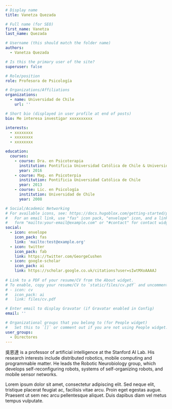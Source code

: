 ```yaml
---
# Display name
title: Vanetza Quezada

# Full name (for SEO)
first_name: Vanetza
last_name: Quezada

# Username (this should match the folder name)
authors:
  - Vanetza Quezada

# Is this the primary user of the site?
superuser: false

# Role/position
role: Profesora de Psicología

# Organizations/Affiliations
organizations:
  - name: Universidad de Chile
    url: ''

# Short bio (displayed in user profile at end of posts)
bio: Me interesa investigar xxxxxxxxxx

interests:
  - xxxxxxxx
  - xxxxxxxx
  - xxxxxxxx

education:
  courses:
    - course: Dra. en Psicoterapia
      institution: Pontificia Universidad Católica de Chile & Universidad de Chile
      year: 2016
    - course: Mag. en Psicoterpia
      institution: Pontificia Universidad Católica de Chile
      year: 2013
    - course: Lic. en Psicología
      institution: Universidad de Chile
      year: 2008

# Social/Academic Networking
# For available icons, see: https://docs.hugoblox.com/getting-started/page-builder/#icons
#   For an email link, use "fas" icon pack, "envelope" icon, and a link in the
#   form "mailto:your-email@example.com" or "#contact" for contact widget.
social:
  - icon: envelope
    icon_pack: fas
    link: 'mailto:test@example.org'
  - icon: twitter
    icon_pack: fab
    link: https://twitter.com/GeorgeCushen
  - icon: google-scholar
    icon_pack: ai
    link: https://scholar.google.co.uk/citations?user=sIwtMXoAAAAJ
    
# Link to a PDF of your resume/CV from the About widget.
# To enable, copy your resume/CV to `static/files/cv.pdf` and uncomment the lines below.
# - icon: cv
#   icon_pack: ai
#   link: files/cv.pdf

# Enter email to display Gravatar (if Gravatar enabled in Config)
email: ''

# Organizational groups that you belong to (for People widget)
#   Set this to `[]` or comment out if you are not using People widget.
user_groups:
  - Directores
---
```


吳恩達 is a professor of artificial intelligence at the Stanford AI Lab. His research interests include distributed robotics, mobile computing and programmable matter. He leads the Robotic Neurobiology group, which develops self-reconfiguring robots, systems of self-organizing robots, and mobile sensor networks.

Lorem ipsum dolor sit amet, consectetur adipiscing elit. Sed neque elit, tristique placerat feugiat ac, facilisis vitae arcu. Proin eget egestas augue. Praesent ut sem nec arcu pellentesque aliquet. Duis dapibus diam vel metus tempus vulputate.
